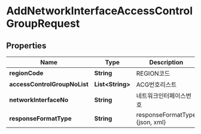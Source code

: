 
# AddNetworkInterfaceAccessControlGroupRequest

## Properties
Name | Type | Description | Notes
------------ | ------------- | ------------- | -------------
**regionCode** | **String** | REGION코드 |  [optional]
**accessControlGroupNoList** | **List&lt;String&gt;** | ACG번호리스트 | 
**networkInterfaceNo** | **String** | 네트워크인터페이스번호 | 
**responseFormatType** | **String** | responseFormatType {json, xml} |  [optional]



